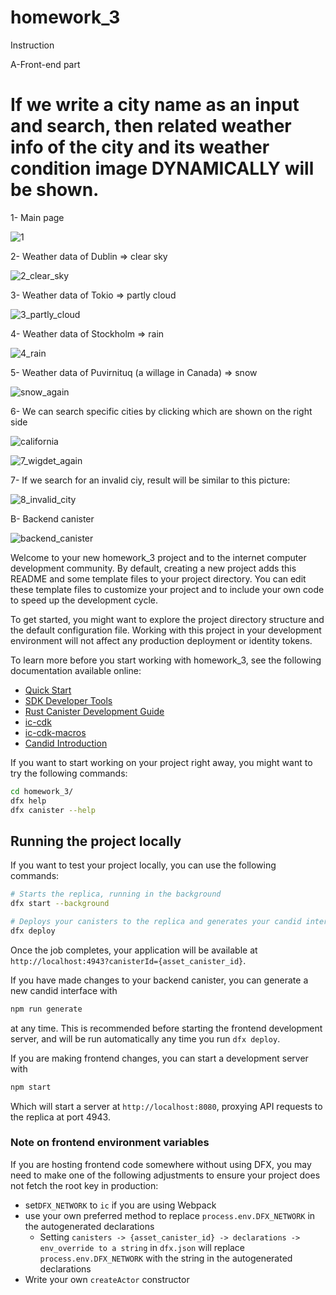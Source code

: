 # homework_3
Instruction

A-Front-end part

<h1> If we write a city name as an input and search, then related weather info of the city and its weather condition image DYNAMICALLY will be shown. </h1>

1- Main page

![1](https://github.com/furkancetinalp/icp_bootcamp_homework_three/assets/99509540/3aa29c4f-8752-4036-ba03-e72d03a1a0c7)

2- Weather data of Dublin => clear sky

![2_clear_sky](https://github.com/furkancetinalp/icp_bootcamp_homework_three/assets/99509540/ab0a936a-8e37-4c12-8f4b-f6856ef5de3b)

3- Weather data of Tokio => partly cloud

![3_partly_cloud](https://github.com/furkancetinalp/icp_bootcamp_homework_three/assets/99509540/200648ff-26b7-4b60-bfd7-214ef55a9cc9)

4- Weather data of Stockholm => rain

![4_rain](https://github.com/furkancetinalp/icp_bootcamp_homework_three/assets/99509540/bf64463c-2bd5-4e4a-82e4-c14f5bd5b9d9)

5- Weather data of Puvirnituq (a willage in Canada) => snow

![snow_again](https://github.com/furkancetinalp/icp_bootcamp_homework_three/assets/99509540/51bcd827-bdc7-4765-b95f-a51dd9d255e9)

6- We can search specific cities by clicking which are shown on the right side

![california](https://github.com/furkancetinalp/icp_bootcamp_homework_three/assets/99509540/a9701bb7-c32a-4737-bf9c-1a8a10d594c8)

![7_wigdet_again](https://github.com/furkancetinalp/icp_bootcamp_homework_three/assets/99509540/f4d755aa-180a-4e82-807e-a1e6f5f291d7)

7- If we search for an invalid ciy, result will be similar to this picture:

![8_invalid_city](https://github.com/furkancetinalp/icp_bootcamp_homework_three/assets/99509540/9f66693c-582b-4962-b28c-5b284a4e6f4d)


B- Backend canister

![backend_canister](https://github.com/furkancetinalp/icp_bootcamp_homework_three/assets/99509540/8e4adb0b-a68e-4b38-8fd8-553fa934ab59)



Welcome to your new homework_3 project and to the internet computer development community. By default, creating a new project adds this README and some template files to your project directory. You can edit these template files to customize your project and to include your own code to speed up the development cycle.

To get started, you might want to explore the project directory structure and the default configuration file. Working with this project in your development environment will not affect any production deployment or identity tokens.

To learn more before you start working with homework_3, see the following documentation available online:

- [Quick Start](https://internetcomputer.org/docs/current/developer-docs/setup/deploy-locally)
- [SDK Developer Tools](https://internetcomputer.org/docs/current/developer-docs/setup/install)
- [Rust Canister Development Guide](https://internetcomputer.org/docs/current/developer-docs/backend/rust/)
- [ic-cdk](https://docs.rs/ic-cdk)
- [ic-cdk-macros](https://docs.rs/ic-cdk-macros)
- [Candid Introduction](https://internetcomputer.org/docs/current/developer-docs/backend/candid/)

If you want to start working on your project right away, you might want to try the following commands:

```bash
cd homework_3/
dfx help
dfx canister --help
```

## Running the project locally

If you want to test your project locally, you can use the following commands:

```bash
# Starts the replica, running in the background
dfx start --background

# Deploys your canisters to the replica and generates your candid interface
dfx deploy
```

Once the job completes, your application will be available at `http://localhost:4943?canisterId={asset_canister_id}`.

If you have made changes to your backend canister, you can generate a new candid interface with

```bash
npm run generate
```

at any time. This is recommended before starting the frontend development server, and will be run automatically any time you run `dfx deploy`.

If you are making frontend changes, you can start a development server with

```bash
npm start
```

Which will start a server at `http://localhost:8080`, proxying API requests to the replica at port 4943.

### Note on frontend environment variables

If you are hosting frontend code somewhere without using DFX, you may need to make one of the following adjustments to ensure your project does not fetch the root key in production:

- set`DFX_NETWORK` to `ic` if you are using Webpack
- use your own preferred method to replace `process.env.DFX_NETWORK` in the autogenerated declarations
  - Setting `canisters -> {asset_canister_id} -> declarations -> env_override to a string` in `dfx.json` will replace `process.env.DFX_NETWORK` with the string in the autogenerated declarations
- Write your own `createActor` constructor
